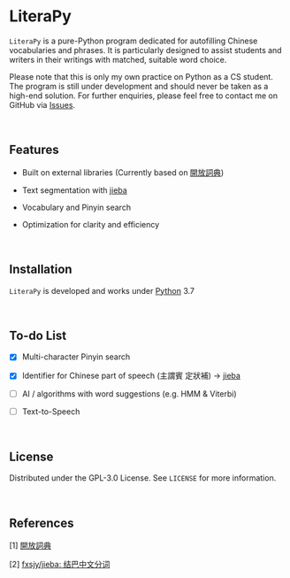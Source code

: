 # LiteraPy

``LiteraPy`` is a pure-Python program dedicated for autofilling Chinese vocabularies and phrases. It is particularly designed to assist students and writers in their writings with matched, suitable word choice.

Please note that this is only my own practice on Python as a CS student. The program is still under development and should never be taken as a high-end solution.
For further enquiries, please feel free to contact me on GitHub via [Issues](https://github.com/pystander/LiteraPy/issues).

<br/>

## Features

- Built on external libraries (Currently based on [開放詞典](https://kaifangcidian.com/xiazai/))

- Text segmentation with [jieba](https://github.com/fxsjy/jieba)

- Vocabulary and Pinyin search

- Optimization for clarity and efficiency

<br/>

## Installation

``LiteraPy`` is developed and works under [Python](https://www.python.org/) 3.7

<br/>

## To-do List

- [x] Multi-character Pinyin search

- [x] Identifier for Chinese part of speech (主謂賓 定狀補) -> [jieba](https://github.com/fxsjy/jieba)

- [ ] AI / algorithms with word suggestions (e.g. HMM & Viterbi)

- [ ] Text-to-Speech

<br/>

## License

Distributed under the GPL-3.0 License. See `LICENSE` for more information.

<br/>

## References

[1] [開放詞典](https://kaifangcidian.com/xiazai/)

[2] [fxsjy/jieba: 结巴中文分词](https://github.com/fxsjy/jieba)
